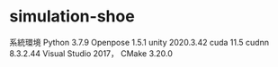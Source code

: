 # simulation-shoe
系統環境
Python 3.7.9
Openpose 1.5.1
unity 2020.3.42
cuda 11.5
cudnn 8.3.2.44
Visual Studio 2017，
CMake 3.20.0
